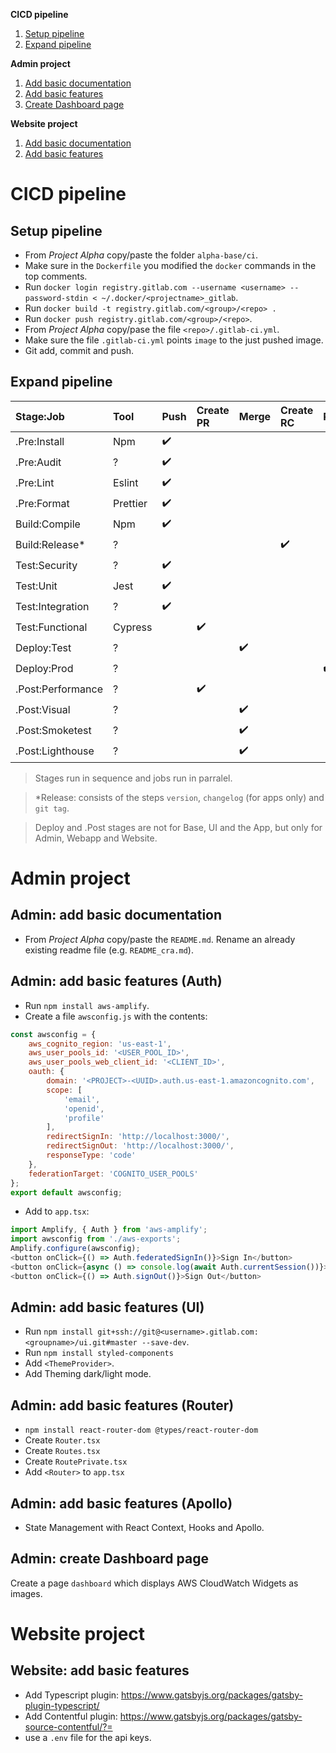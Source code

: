 
**CICD pipeline**
1. [Setup pipeline](#setup-pipeline)
2. [Expand pipeline](#expand-pipeline)

**Admin project**
1. [Add basic documentation](#admin-add-basic-documentation)
2. [Add basic features](#admin-add-basic-features)
3. [Create Dashboard page](#admin-create-dashboard-page)

**Website project**
1. [Add basic documentation](#website-add-basic-documentation)
2. [Add basic features](#website-add-basic-features)

# CICD pipeline

## Setup pipeline
- From *Project Alpha* copy/paste the folder `alpha-base/ci`.
- Make sure in the `Dockerfile` you modified the `docker` commands in the top comments.
- Run `docker login registry.gitlab.com --username <username> --password-stdin < ~/.docker/<projectname>_gitlab`.
- Run `docker build -t registry.gitlab.com/<group>/<repo> .`
- Run `docker push registry.gitlab.com/<group>/<repo>`.
- From *Project Alpha* copy/pase the file `<repo>/.gitlab-ci.yml`.
- Make sure the file `.gitlab-ci.yml` points `image` to the just pushed image.
- Git add, commit and push.

## Expand pipeline
| Stage:Job         | Tool      | Push | Create PR | Merge | Create RC | Release |
|:- |:- |:- |:- |:- |:- |:- |
| .Pre:Install      | Npm       | :heavy_check_mark: | | | | |
| .Pre:Audit        | ?         | :heavy_check_mark: | | | | |
| .Pre:Lint         | Eslint    | :heavy_check_mark: | | | | |
| .Pre:Format       | Prettier  | :heavy_check_mark: | | | | |
| Build:Compile     | Npm       | :heavy_check_mark: | | | | |
| Build:Release*    | ?         | | | | :heavy_check_mark: | |
| Test:Security     | ?         | :heavy_check_mark: | | | | |
| Test:Unit         | Jest      | :heavy_check_mark: | | | | |
| Test:Integration  | ?         | :heavy_check_mark: | | | | |
| Test:Functional   | Cypress   | | :heavy_check_mark: | | | |
| Deploy:Test       | ?         | | | :heavy_check_mark: | | |
| Deploy:Prod       | ?         | | | | | :heavy_check_mark: |
| .Post:Performance | ?         | | :heavy_check_mark: | | | |
| .Post:Visual      | ?         | | | :heavy_check_mark: | | |
| .Post:Smoketest   | ?         | | | :heavy_check_mark: | | |
| .Post:Lighthouse  | ?         | | | :heavy_check_mark: | | |

> Stages run in sequence and jobs run in parralel.

> *Release: consists of the steps `version`, `changelog` (for apps only) and `git tag`.

> Deploy and .Post stages are not for Base, UI and the App, but only for Admin, Webapp and Website.

# Admin project

## Admin: add basic documentation
- From *Project Alpha* copy/paste the `README.md`. Rename an already existing readme file (e.g. `README_cra.md`).

## Admin: add basic features (Auth)
- Run `npm install aws-amplify`.
- Create a file `awsconfig.js` with the contents:
```javascript
const awsconfig = {
    aws_cognito_region: 'us-east-1',
    aws_user_pools_id: '<USER_POOL_ID>',
    aws_user_pools_web_client_id: '<CLIENT_ID>',
    oauth: {
        domain: '<PROJECT>-<UUID>.auth.us-east-1.amazoncognito.com',
        scope: [
            'email',
            'openid',
            'profile'
        ],
        redirectSignIn: 'http://localhost:3000/',
        redirectSignOut: 'http://localhost:3000/',
        responseType: 'code'
    },
    federationTarget: 'COGNITO_USER_POOLS'
};
export default awsconfig;
```
- Add to `app.tsx`:
```javascript
import Amplify, { Auth } from 'aws-amplify';
import awsconfig from './aws-exports';
Amplify.configure(awsconfig);
<button onClick={() => Auth.federatedSignIn()}>Sign In</button>
<button onClick={async () => console.log(await Auth.currentSession())}>Current Session</button>
<button onClick={() => Auth.signOut()}>Sign Out</button>
```

## Admin: add basic features (UI)
- Run `npm install git+ssh://git@<username>.gitlab.com:<groupname>/ui.git#master --save-dev`.
- Run `npm install styled-components`
- Add `<ThemeProvider>`.
- Add Theming dark/light mode.

## Admin: add basic features (Router)
- `npm install react-router-dom @types/react-router-dom`
- Create `Router.tsx`
- Create `Routes.tsx`
- Create `RoutePrivate.tsx`
- Add `<Router>` to `app.tsx`

## Admin: add basic features (Apollo)
- State Management with React Context, Hooks and Apollo.

## Admin: create Dashboard page
Create a page `dashboard` which displays AWS CloudWatch Widgets as images.

# Website project

## Website: add basic features
- Add Typescript plugin: https://www.gatsbyjs.org/packages/gatsby-plugin-typescript/
- Add Contentful plugin: https://www.gatsbyjs.org/packages/gatsby-source-contentful/?=
- use a `.env` file for the api keys.
